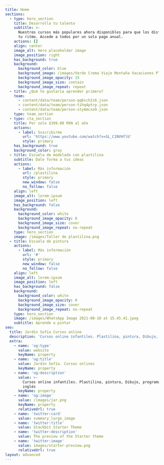 ```yaml
---
title: Home
sections:
  - type: hero_section
    title: Desarrolla tu talento
    subtitle: >-
      Nuestros cursos más populares ahora disponibles para que los disfrutes a
      tu ritmo. Accede a todos por un solo pago anual.
    actions: []
    align: center
    image_alt: Hero placeholder image
    image_position: right
    has_background: true
    background:
      background_color: blue
      background_image: /images/Verde Crema Viaje Montaña Vacaciones Planes Foto Collage.png
      background_image_opacity: 15
      background_image_size: contain
      background_image_repeat: repeat
  - title: ¿Qué te gustaría aprender primero?
    team:
      - content/data/team/person-qq6sch2i6.json
      - content/data/team/person-tihq4ptrp.json
      - content/data/team/person-xtymmcxa9.json
    type: team_section
  - type: cta_section
    title: Por solo $399.00 MXN al año
    actions:
      - label: Suscribirme
        url: 'https://www.youtube.com/watch?v=SL_C1NVHflU'
        style: primary
    has_background: true
    background_color: gray
  - title: Escuela de modelado con plastilina
    subtitle: Dale forma a tus ideas
    actions:
      - label: Más información
        url: /plastilina
        style: primary
        new_window: false
        no_follow: false
    align: left
    image_alt: lorem-ipsum
    image_position: left
    has_background: false
    background:
      background_color: white
      background_image_opacity: 0
      background_image_size: cover
      background_image_repeat: no-repeat
    type: hero_section
    image: /images/Taller de plastilina.png
  - title: Escuela de pintura
    actions:
      - label: Más información
        url: '#'
        style: primary
        new_window: false
        no_follow: false
    align: left
    image_alt: lorem-ipsum
    image_position: left
    has_background: false
    background:
      background_color: white
      background_image_opacity: 0
      background_image_size: cover
      background_image_repeat: no-repeat
    type: hero_section
    image: /images/WhatsApp Image 2021-08-10 at 15.45.41.jpeg
    subtitle: Aprende a pintar
seo:
  title: Jardín Sofía Cursos online
  description: 'Cursos online infantiles. Plastilina, pintura, Dibujo, programación e inglés'
  extra:
    - name: 'og:type'
      value: website
      keyName: property
    - name: 'og:title'
      value: Jardín Sofía. Cursos onlines
      keyName: property
    - name: 'og:description'
      value: >-
        Cursos online infantiles. Plastilina, pintura, Dibujo, programación e
        inglés
      keyName: property
    - name: 'og:image'
      value: /images/jar.png
      keyName: property
      relativeUrl: true
    - name: 'twitter:card'
      value: summary_large_image
    - name: 'twitter:title'
      value: Stackbit Starter Theme
    - name: 'twitter:description'
      value: The preview of the Starter theme
    - name: 'twitter:image'
      value: images/starter-preview.png
      relativeUrl: true
layout: advanced
---
```

